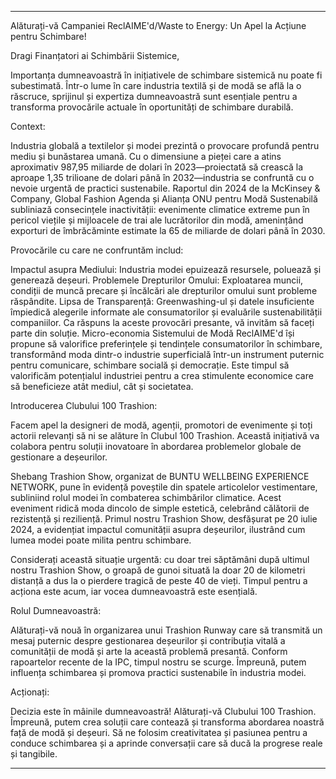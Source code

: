 ---

Alăturați-vă Campaniei ReclAIME'd/Waste to Energy: Un Apel la Acțiune pentru Schimbare!

Dragi Finanțatori ai Schimbării Sistemice,

Importanța dumneavoastră în inițiativele de schimbare sistemică nu poate fi subestimată. Într-o lume în care industria textilă și de modă se află la o răscruce, sprijinul și expertiza dumneavoastră sunt esențiale pentru a transforma provocările actuale în oportunități de schimbare durabilă.

Context:

Industria globală a textilelor și modei prezintă o provocare profundă pentru mediu și bunăstarea umană. Cu o dimensiune a pieței care a atins aproximativ 987,95 miliarde de dolari în 2023—proiectată să crească la aproape 1,35 trilioane de dolari până în 2032—industria se confruntă cu o nevoie urgentă de practici sustenabile. Raportul din 2024 de la McKinsey & Company, Global Fashion Agenda și Alianța ONU pentru Modă Sustenabilă subliniază consecințele inactivității: evenimente climatice extreme pun în pericol viețile și mijloacele de trai ale lucrătorilor din modă, amenințând exporturi de îmbrăcăminte estimate la 65 de miliarde de dolari până în 2030.

Provocările cu care ne confruntăm includ:

Impactul asupra Mediului: Industria modei epuizează resursele, poluează și generează deșeuri.
Problemele Drepturilor Omului: Exploatarea muncii, condiții de muncă precare și încălcări ale drepturilor omului sunt probleme răspândite.
Lipsa de Transparență: Greenwashing-ul și datele insuficiente împiedică alegerile informate ale consumatorilor și evaluările sustenabilității companiilor.
Ca răspuns la aceste provocări presante, vă invităm să faceți parte din soluție. Micro-economia Sistemului de Modă ReclAIME'd își propune să valorifice preferințele și tendințele consumatorilor în schimbare, transformând moda dintr-o industrie superficială într-un instrument puternic pentru comunicare, schimbare socială și democrație. Este timpul să valorificăm potențialul industriei pentru a crea stimulente economice care să beneficieze atât mediul, cât și societatea.

Introducerea Clubului 100 Trashion:

Facem apel la designeri de modă, agenții, promotori de evenimente și toți actorii relevanți să ni se alăture în Clubul 100 Trashion. Această inițiativă va colabora pentru soluții inovatoare în abordarea problemelor globale de gestionare a deșeurilor.

Shebang Trashion Show, organizat de BUNTU WELLBEING EXPERIENCE NETWORK, pune în evidență poveștile din spatele articolelor vestimentare, subliniind rolul modei în combaterea schimbărilor climatice. Acest eveniment ridică moda dincolo de simple estetică, celebrând călătorii de rezistență și reziliență. Primul nostru Trashion Show, desfășurat pe 20 iulie 2024, a evidențiat impactul comunității asupra deșeurilor, ilustrând cum lumea modei poate milita pentru schimbare.

Considerați această situație urgentă: cu doar trei săptămâni după ultimul nostru Trashion Show, o groapă de gunoi situată la doar 20 de kilometri distanță a dus la o pierdere tragică de peste 40 de vieți. Timpul pentru a acționa este acum, iar vocea dumneavoastră este esențială.

Rolul Dumneavoastră:

Alăturați-vă nouă în organizarea unui Trashion Runway care să transmită un mesaj puternic despre gestionarea deșeurilor și contribuția vitală a comunității de modă și arte la această problemă presantă. Conform rapoartelor recente de la IPC, timpul nostru se scurge. Împreună, putem influența schimbarea și promova practici sustenabile în industria modei.

Acționați:

Decizia este în mâinile dumneavoastră! Alăturați-vă Clubului 100 Trashion. Împreună, putem crea soluții care contează și transforma abordarea noastră față de modă și deșeuri. Să ne folosim creativitatea și pasiunea pentru a conduce schimbarea și a aprinde conversații care să ducă la progrese reale și tangibile.

---